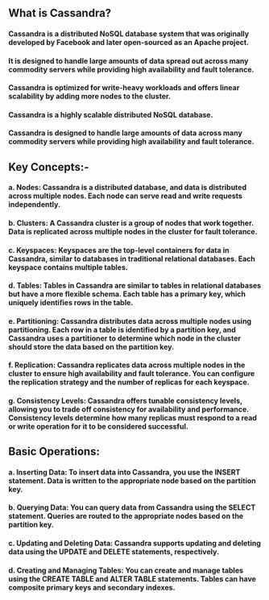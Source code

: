 ## What is Cassandra?

#### Cassandra is a distributed NoSQL database system that was originally developed by Facebook and later open-sourced as an Apache project.
#### It is designed to handle large amounts of data spread out across many commodity servers while providing high availability and fault tolerance.
#### Cassandra is optimized for write-heavy workloads and offers linear scalability by adding more nodes to the cluster.
#### Cassandra is a highly scalable distributed NoSQL database.
#### Cassandra is designed to handle large amounts of data across many commodity servers while providing high availability and fault tolerance.

## Key Concepts:-

#### a. Nodes: Cassandra is a distributed database, and data is distributed across multiple nodes. Each node can serve read and write requests independently.

#### b. Clusters: A Cassandra cluster is a group of nodes that work together. Data is replicated across multiple nodes in the cluster for fault tolerance.

#### c. Keyspaces: Keyspaces are the top-level containers for data in Cassandra, similar to databases in traditional relational databases. Each keyspace contains multiple tables.

#### d. Tables: Tables in Cassandra are similar to tables in relational databases but have a more flexible schema. Each table has a primary key, which uniquely identifies rows in the table.

#### e. Partitioning: Cassandra distributes data across multiple nodes using partitioning. Each row in a table is identified by a partition key, and Cassandra uses a partitioner to determine which node in the cluster should store the data based on the partition key.

#### f. Replication: Cassandra replicates data across multiple nodes in the cluster to ensure high availability and fault tolerance. You can configure the replication strategy and the number of replicas for each keyspace.

#### g. Consistency Levels: Cassandra offers tunable consistency levels, allowing you to trade off consistency for availability and performance. Consistency levels determine how many replicas must respond to a read or write operation for it to be considered successful.

## Basic Operations:

#### a. Inserting Data: To insert data into Cassandra, you use the INSERT statement. Data is written to the appropriate node based on the partition key.

#### b. Querying Data: You can query data from Cassandra using the SELECT statement. Queries are routed to the appropriate nodes based on the partition key.

#### c. Updating and Deleting Data: Cassandra supports updating and deleting data using the UPDATE and DELETE statements, respectively.

#### d. Creating and Managing Tables: You can create and manage tables using the CREATE TABLE and ALTER TABLE statements. Tables can have composite primary keys and secondary indexes.
